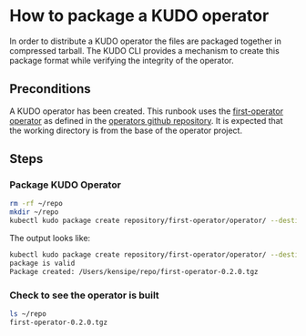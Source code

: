 # How to package a KUDO operator

In order to distribute a KUDO operator the files are packaged together in compressed tarball.  The KUDO CLI provides a mechanism to create this package format while verifying the integrity of the operator.

## Preconditions

A KUDO operator has been created.  This runbook uses the [first-operator operator](https://github.com/kudobuilder/operators/tree/master/repository/first-operator) as defined in the [operators github repository](https://github.com/kudobuilder/operators).  It is expected that the working directory is from the base of the operator project.

## Steps

### Package KUDO Operator

```bash
rm -rf ~/repo
mkdir ~/repo
kubectl kudo package create repository/first-operator/operator/ --destination=~/repo
```

The output looks like:

```bash
kubectl kudo package create repository/first-operator/operator/ --destination=~/repo
package is valid
Package created: /Users/kensipe/repo/first-operator-0.2.0.tgz
```

### Check to see the operator is built

```bash
ls ~/repo
first-operator-0.2.0.tgz
```
